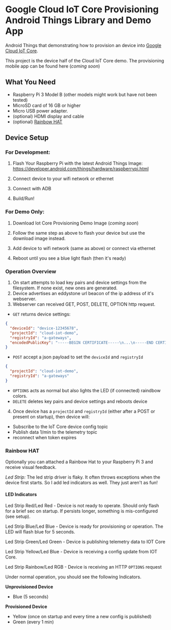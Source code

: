 # Google Cloud IoT Core Provisioning Android Things Library and Demo App

Android Things that demonstrating how to provision an device into [Google Cloud IoT Core](https://cloud.google.com/iot-core/).

This project is the device half of the Cloud IoT Core demo. The provisioning mobile app can be found here (*coming soon*)

## What You Need

- Raspberry Pi 3 Model B (other models might work but have not been tested)
- MicroSD card of 16 GB or higher
- Micro USB power adapter.
- (optional) HDMI display and cable
- (optional) [Rainbow HAT](https://shop.pimoroni.com/products/rainbow-hat-for-android-things)

## Device Setup

### For Development:

1. Flash Your Raspberry Pi with the latest Android Things Image:
https://developer.android.com/things/hardware/raspberrypi.html

2. Connect device to your wifi network or ethernet

3. Connect with ADB

4. Build/Run!

### For Demo Only:

1.  Download Iot Core Provisioning Demo Image (*coming soon*)

2.  Follow the same step as above to flash your device but use the download image instead.

3.  Add device to wifi network (same as above) or connect via ethernet

4.  Reboot until you see a blue light flash (then it's ready)

### Operation Overview

1. On start attempts to load key pairs and device settings from the filesystem.   If none exist, new ones are generated.
2. Device advertises an eddystone url beacon of the ip address of it's webserver.
3. Webserver can received GET, POST, DELETE, OPTION http request.

-  `GET` returns device settings:
```json
{
  "deviceId": "device-12345678",
  "projectId": "cloud-iot-demo",
  "registryId": "a-gateways",
  "encodedPublicKey": "-----BEGIN CERTIFICATE-----\n...\n-----END CERTIFICATE-----\n"
}
```

- `POST` accept a json payload to set the `deviceId` and `registryId`

```json
{
  "projectId": "cloud-iot-demo",
  "registryId": "a-gateways"
}
```

- `OPTIONS` acts as normal but also lights the LED (if connected) raindbow colors.
- `DELETE` deletes key pairs and device settings and reboots device

4. Once device has a `projectId` and `registryId` (either after a POST or present on startup), then device will:
- Subscribe to the IoT Core device config topic
- Publish data 1/min to the telemetry topic
- reconnect when token expires


### Rainbow HAT
Optionally you can attached a Rainbow Hat to your Raspberry Pi 3 and receive visual feedback.

*Led Strip:* The led strip driver is flaky.  It often throws exceptions when the device first starts. So I add led indicators as well.  They just aren't as fun!

#### LED Indicators
Led Strip Red/Led Red - Device is not ready to operate.  Should only flash for a brief sec on startup.  If persists longer, something is mis-configured (see setup).

Led Strip Blue/Led Blue - Device is ready for provisioning or operation. The LED will flash blue for 5 seconds.

Led Strip Green/Led Green - Device is publishing telemetry data to IOT Core

Led Strip Yellow/Led Blue - Device is receiving a config update from IOT Core.

Led Strip Rainbow/Led RGB - Device is receiving an HTTP `OPTIONS` request

Under normal operation, you should see the following Indicators.

**Unprovisioned Device**
- Blue (5 seconds)

**Provisioned Device**
- Yellow (once on startup and every time a new config is published)
- Green (every 1 min)

